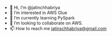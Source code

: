 - 👋 Hi, I’m @jatinchhabriya
- 👀 I’m interested in AWS Glue
- 🌱 I’m currently learning PySpark
- 💞️ I’m looking to collaborate on AWS.
- 📫 How to reach me jatinschhabriya@gmail.com

<!---
jatinchhabriya/jatinchhabriya is a ✨ special ✨ repository because its `README.md` (this file) appears on your GitHub profile.
You can click the Preview link to take a look at your changes.
--->
